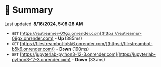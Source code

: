 # 📖 Summary
Last updated: **8/16/2024, 5:08:28 AM**

- `GET` [https://restreamer-09gx.onrender.com](https://restreamer-09gx.onrender.com) - **Up** (385ms)
- `GET` [https://filestreambot-b5k6.onrender.com/](https://filestreambot-b5k6.onrender.com/) - **Down** (190ms)
- `GET` [https://jupyterlab-python3-12-3.onrender.com](https://jupyterlab-python3-12-3.onrender.com) - **Down** (337ms)
